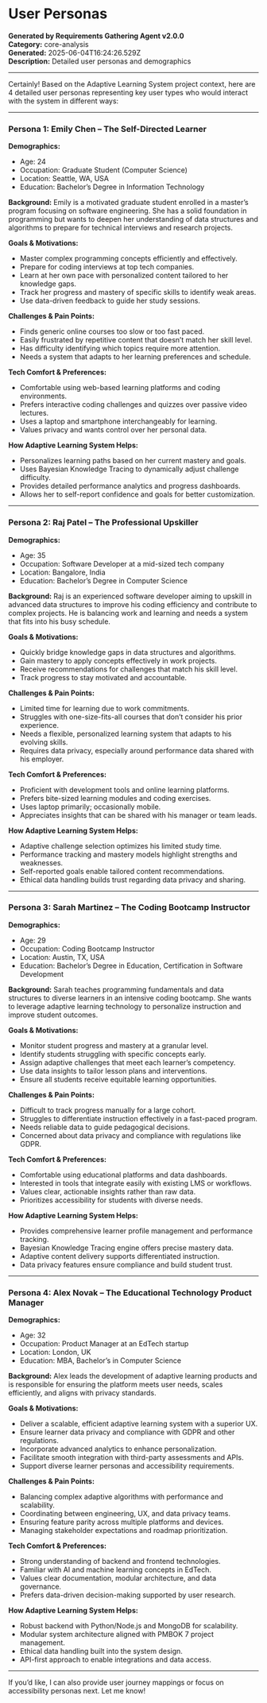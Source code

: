 # User Personas

**Generated by Requirements Gathering Agent v2.0.0**  
**Category:** core-analysis  
**Generated:** 2025-06-04T16:24:26.529Z  
**Description:** Detailed user personas and demographics

---

Certainly! Based on the Adaptive Learning System project context, here are 4 detailed user personas representing key user types who would interact with the system in different ways:

---

### Persona 1: Emily Chen – The Self-Directed Learner

**Demographics:**
- Age: 24
- Occupation: Graduate Student (Computer Science)
- Location: Seattle, WA, USA
- Education: Bachelor’s Degree in Information Technology

**Background:**
Emily is a motivated graduate student enrolled in a master’s program focusing on software engineering. She has a solid foundation in programming but wants to deepen her understanding of data structures and algorithms to prepare for technical interviews and research projects.

**Goals & Motivations:**
- Master complex programming concepts efficiently and effectively.
- Prepare for coding interviews at top tech companies.
- Learn at her own pace with personalized content tailored to her knowledge gaps.
- Track her progress and mastery of specific skills to identify weak areas.
- Use data-driven feedback to guide her study sessions.

**Challenges & Pain Points:**
- Finds generic online courses too slow or too fast paced.
- Easily frustrated by repetitive content that doesn’t match her skill level.
- Has difficulty identifying which topics require more attention.
- Needs a system that adapts to her learning preferences and schedule.

**Tech Comfort & Preferences:**
- Comfortable using web-based learning platforms and coding environments.
- Prefers interactive coding challenges and quizzes over passive video lectures.
- Uses a laptop and smartphone interchangeably for learning.
- Values privacy and wants control over her personal data.

**How Adaptive Learning System Helps:**
- Personalizes learning paths based on her current mastery and goals.
- Uses Bayesian Knowledge Tracing to dynamically adjust challenge difficulty.
- Provides detailed performance analytics and progress dashboards.
- Allows her to self-report confidence and goals for better customization.

---

### Persona 2: Raj Patel – The Professional Upskiller

**Demographics:**
- Age: 35
- Occupation: Software Developer at a mid-sized tech company
- Location: Bangalore, India
- Education: Bachelor’s Degree in Computer Science

**Background:**
Raj is an experienced software developer aiming to upskill in advanced data structures to improve his coding efficiency and contribute to complex projects. He is balancing work and learning and needs a system that fits into his busy schedule.

**Goals & Motivations:**
- Quickly bridge knowledge gaps in data structures and algorithms.
- Gain mastery to apply concepts effectively in work projects.
- Receive recommendations for challenges that match his skill level.
- Track progress to stay motivated and accountable.

**Challenges & Pain Points:**
- Limited time for learning due to work commitments.
- Struggles with one-size-fits-all courses that don’t consider his prior experience.
- Needs a flexible, personalized learning system that adapts to his evolving skills.
- Requires data privacy, especially around performance data shared with his employer.

**Tech Comfort & Preferences:**
- Proficient with development tools and online learning platforms.
- Prefers bite-sized learning modules and coding exercises.
- Uses laptop primarily; occasionally mobile.
- Appreciates insights that can be shared with his manager or team leads.

**How Adaptive Learning System Helps:**
- Adaptive challenge selection optimizes his limited study time.
- Performance tracking and mastery models highlight strengths and weaknesses.
- Self-reported goals enable tailored content recommendations.
- Ethical data handling builds trust regarding data privacy and sharing.

---

### Persona 3: Sarah Martinez – The Coding Bootcamp Instructor

**Demographics:**
- Age: 29
- Occupation: Coding Bootcamp Instructor
- Location: Austin, TX, USA
- Education: Bachelor’s Degree in Education, Certification in Software Development

**Background:**
Sarah teaches programming fundamentals and data structures to diverse learners in an intensive coding bootcamp. She wants to leverage adaptive learning technology to personalize instruction and improve student outcomes.

**Goals & Motivations:**
- Monitor student progress and mastery at a granular level.
- Identify students struggling with specific concepts early.
- Assign adaptive challenges that meet each learner’s competency.
- Use data insights to tailor lesson plans and interventions.
- Ensure all students receive equitable learning opportunities.

**Challenges & Pain Points:**
- Difficult to track progress manually for a large cohort.
- Struggles to differentiate instruction effectively in a fast-paced program.
- Needs reliable data to guide pedagogical decisions.
- Concerned about data privacy and compliance with regulations like GDPR.

**Tech Comfort & Preferences:**
- Comfortable using educational platforms and data dashboards.
- Interested in tools that integrate easily with existing LMS or workflows.
- Values clear, actionable insights rather than raw data.
- Prioritizes accessibility for students with diverse needs.

**How Adaptive Learning System Helps:**
- Provides comprehensive learner profile management and performance tracking.
- Bayesian Knowledge Tracing engine offers precise mastery data.
- Adaptive content delivery supports differentiated instruction.
- Data privacy features ensure compliance and build student trust.

---

### Persona 4: Alex Novak – The Educational Technology Product Manager

**Demographics:**
- Age: 32
- Occupation: Product Manager at an EdTech startup
- Location: London, UK
- Education: MBA, Bachelor’s in Computer Science

**Background:**
Alex leads the development of adaptive learning products and is responsible for ensuring the platform meets user needs, scales efficiently, and aligns with privacy standards.

**Goals & Motivations:**
- Deliver a scalable, efficient adaptive learning system with a superior UX.
- Ensure learner data privacy and compliance with GDPR and other regulations.
- Incorporate advanced analytics to enhance personalization.
- Facilitate smooth integration with third-party assessments and APIs.
- Support diverse learner personas and accessibility requirements.

**Challenges & Pain Points:**
- Balancing complex adaptive algorithms with performance and scalability.
- Coordinating between engineering, UX, and data privacy teams.
- Ensuring feature parity across multiple platforms and devices.
- Managing stakeholder expectations and roadmap prioritization.

**Tech Comfort & Preferences:**
- Strong understanding of backend and frontend technologies.
- Familiar with AI and machine learning concepts in EdTech.
- Values clear documentation, modular architecture, and data governance.
- Prefers data-driven decision-making supported by user research.

**How Adaptive Learning System Helps:**
- Robust backend with Python/Node.js and MongoDB for scalability.
- Modular system architecture aligned with PMBOK 7 project management.
- Ethical data handling built into the system design.
- API-first approach to enable integrations and data access.

---

If you’d like, I can also provide user journey mappings or focus on accessibility personas next. Let me know!